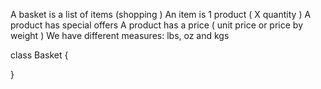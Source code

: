 A basket is a list of items (shopping )
An item is 1 product ( X quantity )
A product has special offers
A product has a price ( unit price or price by weight )
We have different measures: lbs, oz and kgs


class Basket {



}